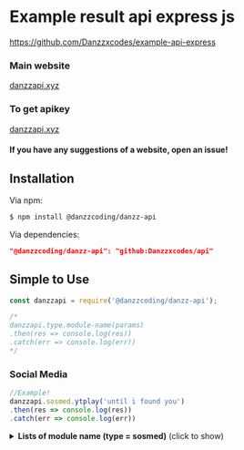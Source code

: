 # Example result api express js
https://github.com/Danzzxcodes/example-api-express

### Main website 
[danzzapi.xyz](https://danzzapi.xyz)

### To get apikey
[danzzapi.xyz](https://danzzapi.xyz)

#### If you have any suggestions of a website, open an issue!

## Installation

Via npm:
```bash
$ npm install @danzzcoding/danzz-api
```

Via dependencies:
```json
"@danzzcoding/danzz-api": "github:Danzzxcodes/api"
```
## Simple to Use

```js
const danzzapi = require('@danzzcoding/danzz-api');

/*
danzzapi.type.module-name(params)
.then(res => console.log(res))
.catch(err => console.log(err))
*/
```

### Social Media

```js
//Example!
danzzapi.sosmed.ytplay('until i found you')
.then(res => console.log(res))
.catch(err => console.log(err))
```

<details>
  <summary><b>Lists of module name (type = sosmed)</b> (click to show)</summary>

| module name | params | thing | response | description |
| :--- | :---------- | :--- | :--- | :--- |
| ytplayaudio | query | youtube query | json | Get youtube play audio |
| ytplayvideo | query | youtube query | json | Get youtube play video |
| ytaudio | url | youtube url | json | Get youtube audio |
| ytvideo | url | youtube url | json | Get youtube video |
| ttaudio | url | tiktok url | json | Get tiktok audio |
| ttvideo | url | tiktok url | json | Get tiktok video |
| fbdl | url | facebook url | json | Get facebook video |
| twdl | url | twitter url | json | Get twitter video |
| igstory | username | ig story username | json | Get instagram story |
| igreels | url | ig reels url | json | Get instagram reels video |
| igdl | url | instagram url | json | Get instagram video |
| igimg | url | instagram url | json | Get instagram image |
| snapinsta | url | snap insta url | json | Get snap insta video |
| ssstik | url | sss tik url | json | Get sss tiktok video |
| snaptik | url | snap tik url | json | Get snap tiktok video |
| sfrom | url | save from url | json | Get save from video |
| mediafire | url | mediafire url | json | Get mediafire file |
| zippy | url | zippy url | json | Get zippy file |
| scloud | url | scloud url | json | Get sound cloud audio |
</details>
